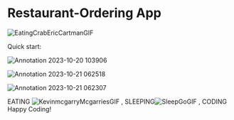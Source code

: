 # Restaurant-Ordering App
![EatingCrabEricCartmanGIF](https://github.com/zainabturkmen/Restaurant-OrderingApp/assets/132147692/54ee0742-5b01-4149-9c61-df5ff95d81df)

Quick start:

![Annotation 2023-10-20 103906](https://github.com/sampleRID/Restaurant-OrderingApp/assets/132147692/8dc748e1-0b83-40a0-b3b7-89fa900885c4)




![Annotation 2023-10-21 062518](https://github.com/sampleRID/Restaurant-OrderingApp/assets/132147692/1ab9bfb9-0a6a-4b4e-afc7-3feb976e2f87)



![Annotation 2023-10-21 062307](https://github.com/sampleRID/Restaurant-OrderingApp/assets/132147692/7ba5cefb-9f09-484b-9ebb-7aeede2a138c)


EATING ![KevinmcgarryMcgarriesGIF](https://github.com/zainabturkmen/Restaurant-OrderingApp/assets/132147692/3fb0e427-c482-4d46-b770-bc7a5747a499)
, SLEEPING![SleepGoGIF](https://github.com/zainabturkmen/Restaurant-OrderingApp/assets/132147692/e4be4584-5776-4c41-8c50-4b49eb059494)
, CODING
Happy Coding!
